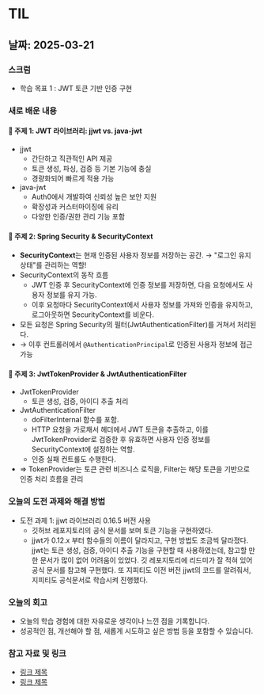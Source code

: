 # TIL 

## 날짜: 2025-03-21

### 스크럼
- 학습 목표 1 : JWT 토큰 기반 인증 구현

### 새로 배운 내용
#### 🎫 주제 1: JWT 라이브러리: jjwt vs. java-jwt
- jjwt
  - 간단하고 직관적인 API 제공
  - 토큰 생성, 파싱, 검증 등 기본 기능에 충실
  - 경량화되어 빠르게 적용 가능
- java-jwt
  - Auth0에서 개발하여 신뢰성 높은 보안 지원
  - 확장성과 커스터마이징에 유리
  - 다양한 인증/권한 관리 기능 포함

#### 🎫 주제 2: Spring Security & SecurityContext
- **SecurityContext**는 현재 인증된 사용자 정보를 저장하는 공간. → "로그인 유지 상태"를 관리하는 역할!
- SecurityContext의 동작 흐름
  - JWT 인증 후 SecurityContext에 인증 정보를 저장하면, 다음 요청에서도 사용자 정보를 유지 가능.
  - 이후 요청마다 SecurityContext에서 사용자 정보를 가져와 인증을 유지하고, 로그아웃하면 SecurityContext를 비운다. 
- 모든 요청은 Spring Security의 필터(JwtAuthenticationFilter)를 거쳐서 처리된다.
- → 이후 컨트롤러에서 `@AuthenticationPrincipal`로 인증된 사용자 정보에 접근 가능

#### 🎫 주제 3: JwtTokenProvider & JwtAuthenticationFilter
- JwtTokenProvider
  - 토큰 생성, 검증, 아이디 추출 처리
- JwtAuthenticationFilter
  - doFilterInternal 함수를 포함.
  - HTTP 요청을 가로채서 헤더에서 JWT 토큰을 추출하고, 이를 JwtTokenProvider로 검증한 후 유효하면 사용자 인증 정보를 SecurityContext에 설정하는 역할.
  - 인증 실패 컨트롤도 수행한다.  
- ⇒ TokenProvider는 토큰 관련 비즈니스 로직을, Filter는 해당 토큰을 기반으로 인증 처리 흐름을 관리


### 오늘의 도전 과제와 해결 방법
- 도전 과제 1: jjwt 라이브러리 0.16.5 버전 사용
  - 깃허브 레포지토리의 공식 문서를 보며 토큰 기능을 구현하였다.  
  - jjwt가 0.12.x 부터 함수들의 이름이 달라지고, 구현 방법도 조금씩 달라졌다. jjwt는 토큰 생성, 검증, 아이디 추출 기능을 구현할 때 사용하였는데, 참고할 만한 문서가 많이 없어 어려움이 있었다. 깃 레포지토리에 리드미가 잘 적혀 있어 공식 문서를 참고해 구현했다. 또 지피티도 이전 버전 jjwt의 코드를 알려줘서, 지피티도 공식문서로 학습시켜 진행했다.  

### 오늘의 회고
- 오늘의 학습 경험에 대한 자유로운 생각이나 느낀 점을 기록합니다.
- 성공적인 점, 개선해야 할 점, 새롭게 시도하고 싶은 방법 등을 포함할 수 있습니다.

### 참고 자료 및 링크
- [링크 제목](URL)
- [링크 제목](URL)
